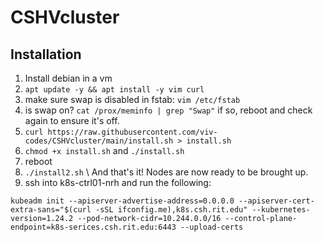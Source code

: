 # CSHVcluster

## Installation
1. Install debian in a vm
2. `apt update -y && apt install -y vim curl`
3. make sure swap is disabled in fstab: `vim /etc/fstab`
4. is swap on? `cat /prox/meminfo | grep "Swap"` if so, reboot and check again to ensure it's off.
5. `curl https://raw.githubusercontent.com/viv-codes/CSHVcluster/main/install.sh > install.sh`
6. `chmod +x install.sh` and `./install.sh`
7. reboot
8. `./install2.sh`
\\ And that's it! Nodes are now ready to be brought up. 
1. ssh into k8s-ctrl01-nrh and run the following:
```
kubeadm init --apiserver-advertise-address=0.0.0.0 --apiserver-cert-extra-sans="$(curl -sSL ifconfig.me),k8s.csh.rit.edu" --kubernetes-version=1.24.2 --pod-network-cidr=10.244.0.0/16 --control-plane-endpoint=k8s-serices.csh.rit.edu:6443 --upload-certs
```
